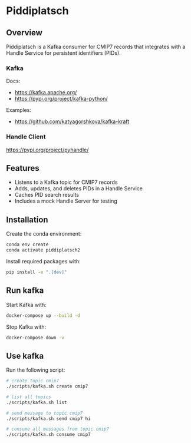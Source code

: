 # Piddiplatsch

## Overview
Piddiplatsch is a Kafka consumer for CMIP7 records that integrates with a Handle Service for persistent identifiers (PIDs).

### Kafka

Docs:

* https://kafka.apache.org/
* https://pypi.org/project/kafka-python/

Examples:
* https://github.com/katyagorshkova/kafka-kraft

### Handle Client

https://pypi.org/project/pyhandle/


## Features
- Listens to a Kafka topic for CMIP7 records
- Adds, updates, and deletes PIDs in a Handle Service
- Caches PID search results
- Includes a mock Handle Server for testing

## Installation

Create the conda environment:
```sh
conda env create
conda activate piddiplatsch2
```

Install required packages with:
```sh
pip install -e ".[dev]"
```

## Run kafka

Start Kafka with:
```sh
docker-compose up --build -d
```

Stop Kafka with:
```sh
docker-compose down -v
```

## Use kafka

Run the following script:

```sh
# create topic cmip7
./scripts/kafka.sh create cmip7

# list all topics
./scripts/kafka.sh list

# send message to topic cmip7
./scripts/kafka.sh send cmip7 hi

# consume all messages from topic cmip7
./scripts/kafka.sh consume cmip7  
```



